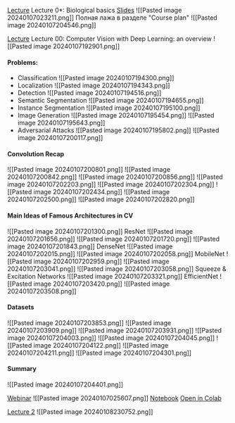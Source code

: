 [Lecture](https://youtu.be/4o6AOhT1MC4?si=1iFiXPcms7ljjbfG) Lecture 0*: Biological basics
[Slides](https://github.com/girafe-ai/computer-vision/blob/launch-21f/slides/cv_00_biovision.pdf)
![[Pasted image 20240107023211.png]]
Полная лажа в разделе "Course plan"
![[Pasted image 20240107204546.png]]

[Lecture](https://youtu.be/4owGlnDXwxo?si=k6rqJpUHFTH-ZAsz) Lecture 00: Computer Vision with Deep Learning: an overview
![[Pasted image 20240107192901.png]]
#### Problems:
- Classification
![[Pasted image 20240107194300.png]]
- Localization
![[Pasted image 20240107194343.png]]
- Detection
![[Pasted image 20240107194516.png]]
- Semantic Segmentation
![[Pasted image 20240107194655.png]]
- Instance Segmentation
![[Pasted image 20240107195100.png]]
- Image Generation
![[Pasted image 20240107195454.png]]
![[Pasted image 20240107195643.png]]
- Adversarial Attacks
![[Pasted image 20240107195802.png]]
![[Pasted image 20240107200117.png]]

#### Convolution Recap
![[Pasted image 20240107200801.png]]
![[Pasted image 20240107200842.png]]
![[Pasted image 20240107200856.png]]
![[Pasted image 20240107202203.png]]
![[Pasted image 20240107202304.png]]
![[Pasted image 20240107202434.png]]
![[Pasted image 20240107202500.png]]
![[Pasted image 20240107202820.png]]

#### Main Ideas of Famous Architectures in CV
![[Pasted image 20240107201300.png]]
ResNet
![[Pasted image 20240107201656.png]]
![[Pasted image 20240107201720.png]]
![[Pasted image 20240107201843.png]]
DenseNet
![[Pasted image 20240107202015.png]]
![[Pasted image 20240107202058.png]]
MobileNet
![[Pasted image 20240107202959.png]]
![[Pasted image 20240107203041.png]]
![[Pasted image 20240107203058.png]]
Squeeze & Excitation Networks
![[Pasted image 20240107203321.png]]
EfficientNet
![[Pasted image 20240107203420.png]]
![[Pasted image 20240107203508.png]]
#### Datasets
![[Pasted image 20240107203853.png]]
![[Pasted image 20240107203909.png]]
![[Pasted image 20240107203931.png]]
![[Pasted image 20240107204003.png]]
![[Pasted image 20240107204045.png]]
![[Pasted image 20240107204122.png]]
![[Pasted image 20240107204211.png]]
![[Pasted image 20240107204301.png]]
#### Summary
![[Pasted image 20240107204401.png]]

[Webinar](https://youtu.be/9A7oeVQ8tiE?si=Xco75If1y3dOV58A)
![[Pasted image 20240107025607.png]]
[Notebook](https://github.com/girafe-ai/computer-vision/blob/launch-21f/seminars/cv_01_images_operations/cv_01_images_operations.ipynb)
[Open in Colab](https://colab.research.google.com/github/girafe-ai/computer-vision/blob/launch-21f/seminars/cv_01_images_operations/cv_01_images_operations.ipynb)

[Lecture 2](https://youtu.be/K911Zy83lkg?si=-6TmzJV1tlpSlmyE) 
![[Pasted image 20240108230752.png]]